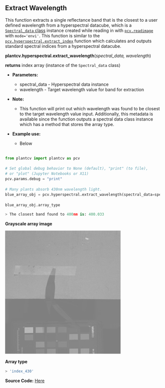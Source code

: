 ## Extract Wavelength 

This function extracts a single reflectance band that is the closest to a user defined wavelength from a hyperspectral datacube, 
which is a [`Spectral_data` class](Spectral_data.md) instance created while reading in with [`pcv.readimage`](read_image.md)
with `mode='envi'`. This function is similar to the [`pcv.hyperspectral.extract_index`](extract_index.md) function which calculates 
and outputs standard spectral indices from a hyperspectral datacube. 

**plantcv.hyperspectral.extract_wavelength**(*spectral_data, wavelength*)

**returns** index array (instance of the `Spectral_data` class)

- **Parameters:**
    - spectral_data      - Hyperspectral data instance
    - wavelength         - Target wavelength value for band for extraction 

- **Note:**
    - This function will print out which wavelength was found to be closest to the target wavelength value input. Additionally, this metadata is available
    since the function outputs a spectral data class instance which has a method that stores the array type. 
    
- **Example use:**
    - Below
    
```python

from plantcv import plantcv as pcv

# Set global debug behavior to None (default), "print" (to file), 
# or "plot" (Jupyter Notebooks or X11)
pcv.params.debug = "print"

# Many plants absorb 430nm wavelength light. 
blue_array_obj = pcv.hyperspectral.extract_wavelength(spectral_data=spectral_array_obj, wavelength=430)

blue_array_obj.array_type

```

```python
> The closest band found to 400nm is: 400.033

```

**Grayscale array image**

![Screenshot](img/documentation_images/extract_wavelength/430_grayscale.jpg)

**Array type**

```python
> 'index_430'

```

**Source Code:** [Here](https://github.com/danforthcenter/plantcv/blob/master/plantcv/plantcv/hyperspectral/extract_wavelength.py)
